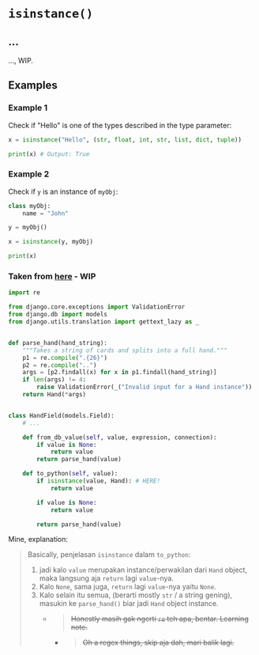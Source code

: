 # `isinstance()`

## ...

..., WIP.

## Examples

### Example 1

Check if "Hello" is one of the types described in the type parameter:

```python
x = isinstance("Hello", (str, float, int, str, list, dict, tuple))

print(x) # Output: True
```

### Example 2

Check if `y` is an instance of `myObj`:

```python
class myObj:
    name = "John"

y = myObj()

x = isinstance(y, myObj)

print(x)
```

### Taken from [here](https://docs.djangoproject.com/en/5.0/howto/custom-model-fields/#useful-methods) - WIP

```python
import re

from django.core.exceptions import ValidationError
from django.db import models
from django.utils.translation import gettext_lazy as _


def parse_hand(hand_string):
    """Takes a string of cards and splits into a full hand."""
    p1 = re.compile(".{26}")
    p2 = re.compile("..")
    args = [p2.findall(x) for x in p1.findall(hand_string)]
    if len(args) != 4:
        raise ValidationError(_("Invalid input for a Hand instance"))
    return Hand(*args)


class HandField(models.Field):
    # ...

    def from_db_value(self, value, expression, connection):
        if value is None:
            return value
        return parse_hand(value)

    def to_python(self, value):
        if isinstance(value, Hand): # HERE!
            return value

        if value is None:
            return value

        return parse_hand(value)
```

Mine, explanation:
> Basically, penjelasan `isinstance` dalam `to_python`:
> 1. jadi kalo `value` merupakan instance/perwakilan dari `Hand` object, maka langsung aja `return` lagi `value`-nya.
> 2. Kalo `None`, sama juga, `return` lagi `value`-nya yaitu `None`.
> 3. Kalo selain itu semua, (berarti mostly `str` / a string gening), masukin ke `parse_hand()` biar jadi `Hand` object instance.
>    - > ~~Honestly masih gak ngerti `re` teh apa, bentar. Learning note.~~
>      - > ~~Oh a regex things, skip aja dah, mari balik lagi.~~
